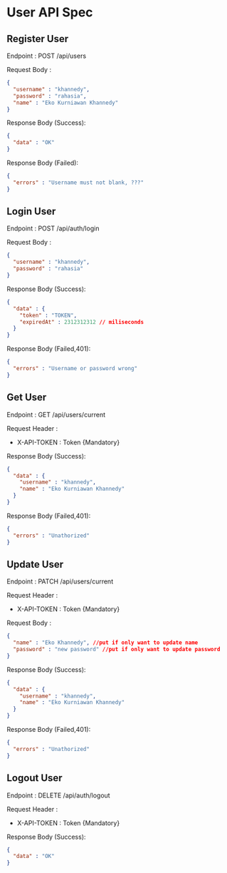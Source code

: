 # User API Spec

## Register User

Endpoint : POST /api/users

Request Body :
```json
{
  "username" : "khannedy",
  "password" : "rahasia",
  "name" : "Eko Kurniawan Khannedy"
}
```
Response Body (Success):
```json
{
  "data" : "OK"
}
```
Response Body (Failed):
```json
{
  "errors" : "Username must not blank, ???"
}
```
## Login User

Endpoint : POST /api/auth/login

Request Body :
```json
{
  "username" : "khannedy",
  "password" : "rahasia"
}
```
Response Body (Success):
```json
{
  "data" : {
    "token" : "TOKEN",
    "expiredAt" : 2312312312 // miliseconds
  }
}
```
Response Body (Failed,401):
```json
{
  "errors" : "Username or password wrong"
}
```
## Get User

Endpoint : GET /api/users/current

Request Header :

- X-API-TOKEN : Token {Mandatory}

Response Body (Success):
```json
{
  "data" : {
    "username" : "khannedy",
    "name" : "Eko Kurniawan Khannedy"
  }
}
```
Response Body (Failed,401):
```json
{
  "errors" : "Unathorized"
}
```

## Update User

Endpoint : PATCH /api/users/current

Request Header :

- X-API-TOKEN : Token {Mandatory}

Request Body :

```json
{
  "name" : "Eko Khannedy", //put if only want to update name
  "password" : "new password" //put if only want to update password
}
```

Response Body (Success):
```json
{
  "data" : {
    "username" : "khannedy",
    "name" : "Eko Kurniawan Khannedy"
  }
}
```
Response Body (Failed,401):
```json
{
  "errors" : "Unathorized"
}
```

## Logout User

Endpoint : DELETE /api/auth/logout

Request Header :

- X-API-TOKEN : Token {Mandatory}

Response Body (Success):
```json
{
  "data" : "OK"
}
```